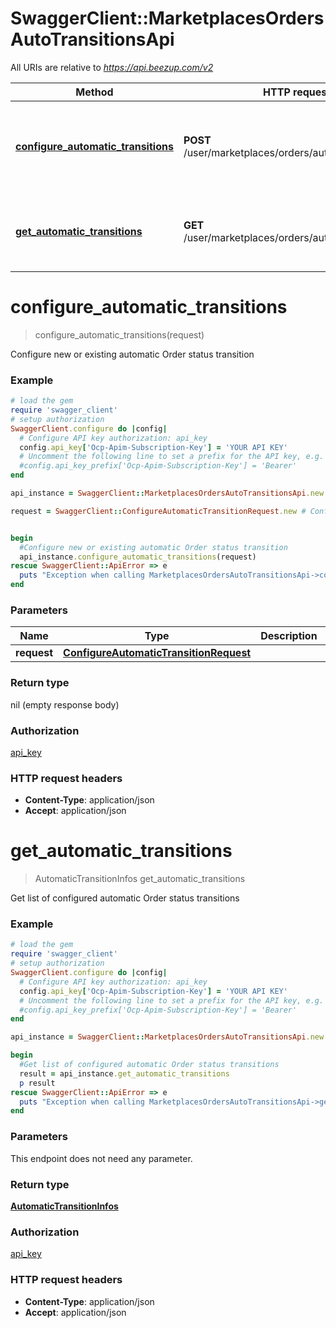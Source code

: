 # SwaggerClient::MarketplacesOrdersAutoTransitionsApi

All URIs are relative to *https://api.beezup.com/v2*

Method | HTTP request | Description
------------- | ------------- | -------------
[**configure_automatic_transitions**](MarketplacesOrdersAutoTransitionsApi.md#configure_automatic_transitions) | **POST** /user/marketplaces/orders/automaticTransitions | Configure new or existing automatic Order status transition
[**get_automatic_transitions**](MarketplacesOrdersAutoTransitionsApi.md#get_automatic_transitions) | **GET** /user/marketplaces/orders/automaticTransitions | Get list of configured automatic Order status transitions


# **configure_automatic_transitions**
> configure_automatic_transitions(request)

Configure new or existing automatic Order status transition

### Example
```ruby
# load the gem
require 'swagger_client'
# setup authorization
SwaggerClient.configure do |config|
  # Configure API key authorization: api_key
  config.api_key['Ocp-Apim-Subscription-Key'] = 'YOUR API KEY'
  # Uncomment the following line to set a prefix for the API key, e.g. 'Bearer' (defaults to nil)
  #config.api_key_prefix['Ocp-Apim-Subscription-Key'] = 'Bearer'
end

api_instance = SwaggerClient::MarketplacesOrdersAutoTransitionsApi.new

request = SwaggerClient::ConfigureAutomaticTransitionRequest.new # ConfigureAutomaticTransitionRequest | 


begin
  #Configure new or existing automatic Order status transition
  api_instance.configure_automatic_transitions(request)
rescue SwaggerClient::ApiError => e
  puts "Exception when calling MarketplacesOrdersAutoTransitionsApi->configure_automatic_transitions: #{e}"
end
```

### Parameters

Name | Type | Description  | Notes
------------- | ------------- | ------------- | -------------
 **request** | [**ConfigureAutomaticTransitionRequest**](ConfigureAutomaticTransitionRequest.md)|  | 

### Return type

nil (empty response body)

### Authorization

[api_key](../README.md#api_key)

### HTTP request headers

 - **Content-Type**: application/json
 - **Accept**: application/json



# **get_automatic_transitions**
> AutomaticTransitionInfos get_automatic_transitions

Get list of configured automatic Order status transitions

### Example
```ruby
# load the gem
require 'swagger_client'
# setup authorization
SwaggerClient.configure do |config|
  # Configure API key authorization: api_key
  config.api_key['Ocp-Apim-Subscription-Key'] = 'YOUR API KEY'
  # Uncomment the following line to set a prefix for the API key, e.g. 'Bearer' (defaults to nil)
  #config.api_key_prefix['Ocp-Apim-Subscription-Key'] = 'Bearer'
end

api_instance = SwaggerClient::MarketplacesOrdersAutoTransitionsApi.new

begin
  #Get list of configured automatic Order status transitions
  result = api_instance.get_automatic_transitions
  p result
rescue SwaggerClient::ApiError => e
  puts "Exception when calling MarketplacesOrdersAutoTransitionsApi->get_automatic_transitions: #{e}"
end
```

### Parameters
This endpoint does not need any parameter.

### Return type

[**AutomaticTransitionInfos**](AutomaticTransitionInfos.md)

### Authorization

[api_key](../README.md#api_key)

### HTTP request headers

 - **Content-Type**: application/json
 - **Accept**: application/json



